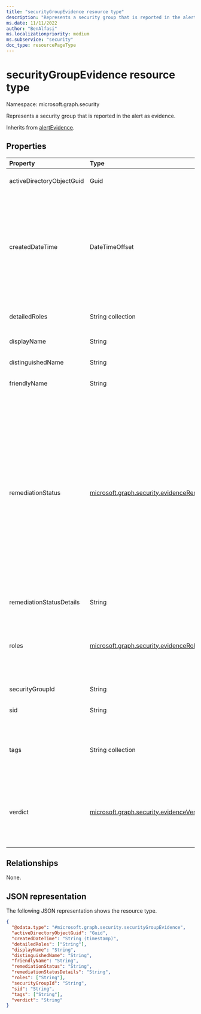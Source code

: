 ```yaml
---
title: "securityGroupEvidence resource type"
description: "Represents a security group that is reported in the alert as evidence."
ms.date: 11/11/2022
author: "BenAlfasi"
ms.localizationpriority: medium
ms.subservice: "security"
doc_type: resourcePageType
---
```


# securityGroupEvidence resource type

Namespace: microsoft.graph.security

Represents a security group that is reported in the alert as evidence.

Inherits from [alertEvidence](../resources/security-alertevidence.md).

## Properties
| Property                  | Type   | Description                                                   |
|:--------------------------|:-------|:--------------------------------------------------------------|
| activeDirectoryObjectGuid | Guid   | The unique group identifier assigned by Active Directory.     |
| createdDateTime           | DateTimeOffset | The date and time when the evidence was created and added to the alert. The Timestamp type represents date and time information using ISO 8601 format and is always in UTC time. For example, midnight UTC on Jan 1, 2014 is `2014-01-01T00:00:00Z`. |
| detailedRoles             | String collection | Detailed description of the entity role/s in an alert. Values are free-form.|
| displayName               | String | The name of the security group.                               |
| distinguishedName         | String | The distinguished name of the security group.                 |
| friendlyName              | String | The friendly name of the security group.                      |
| remediationStatus         | [microsoft.graph.security.evidenceRemediationStatus](#evidenceremediationstatus-values)| Status of the remediation action taken. The possible values are: `none`, `remediated`, `prevented`, `blocked`, `notFound`, `unknownFutureValue`, `active`, `pendingApproval`, `declined`, `unremediated`, `running`, `partiallyRemediated`. Use the `Prefer: include-unknown-enum-members` request header to get the following values from this [evolvable enum](/graph/best-practices-concept#handling-future-members-in-evolvable-enumerations): `active`, `pendingApproval`, `declined`, `unremediated`, `running`, `partiallyRemediated`.|
| remediationStatusDetails  | String | Details about the remediation status.                         |
| roles                     | [microsoft.graph.security.evidenceRole](#evidencerole-values) collection | The role/s that an evidence entity represents in an alert, for example, an IP address that is associated with an attacker has the evidence role **Attacker**.|
| securityGroupId           | String | Unique identifier of the security group.                      |
| sid                       | String | The security identifier of the group.                         |
| tags                      | String collection | Array of custom tags associated with an evidence instance, for example, to denote a group of devices, high-value assets, etc.|
| verdict                   | [microsoft.graph.security.evidenceVerdict](#evidenceverdict-values) | The decision reached by automated investigation. The possible values are: `unknown`, `suspicious`, `malicious`, `noThreatsFound`, `unknownFutureValue`.|

## Relationships
None.

## JSON representation
The following JSON representation shows the resource type.
<!-- {
  "blockType": "resource",
  "@odata.type": "microsoft.graph.security.securityGroupEvidence",
  "baseType": "microsoft.graph.security.alertEvidence"
}
-->
``` json
{
  "@odata.type": "#microsoft.graph.security.securityGroupEvidence",
  "activeDirectoryObjectGuid": "Guid",
  "createdDateTime": "String (timestamp)",
  "detailedRoles": ["String"],
  "displayName": "String",
  "distinguishedName": "String",
  "friendlyName": "String",
  "remediationStatus": "String",
  "remediationStatusDetails": "String",
  "roles": ["String"],
  "securityGroupId": "String",
  "sid": "String",
  "tags": ["String"],
  "verdict": "String"
}
```
